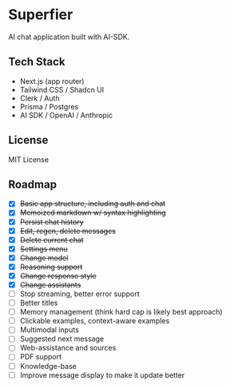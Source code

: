 # Superfier

AI chat application built with AI-SDK.


## Tech Stack

- Next.js (app router)
- Tailwind CSS / Shadcn UI
- Clerk / Auth
- Prisma / Postgres
- AI SDK / OpenAI / Anthropic

## License

MIT License

## Roadmap
- [x] ~~Basic app structure, including auth and chat~~
- [x] ~~Memoized markdown w/ syntax highlighting~~
- [x] ~~Persist chat history~~
- [x] ~~Edit, regen, delete messages~~
- [x] ~~Delete current chat~~
- [x] ~~Settings menu~~
- [x] ~~Change model~~
- [x] ~~Reasoning support~~
- [x] ~~Change response style~~
- [x] ~~Change assistants~~
- [ ] Stop streaming, better error support
- [ ] Better titles
- [ ] Memory management (think hard cap is likely best approach)
- [ ] Clickable examples, context-aware examples
- [ ] Multimodal inputs
- [ ] Suggested next message
- [ ] Web-assistance and sources
- [ ] PDF support
- [ ] Knowledge-base
- [ ] Improve message display to make it update better
